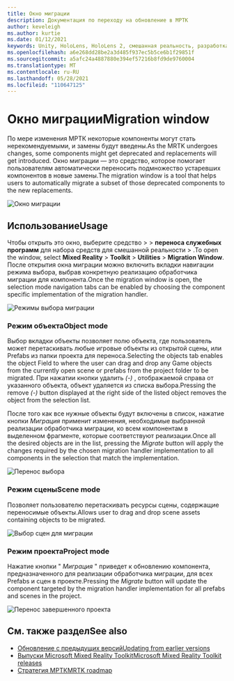 ```yaml
---
title: Окно миграции
description: Документация по переходу на обновление в МРТК
author: keveleigh
ms.author: kurtie
ms.date: 01/12/2021
keywords: Unity, HoloLens, HoloLens 2, смешанная реальность, разработка, MRTK
ms.openlocfilehash: a6e268dd28be2a3d485f937ec5b5ce6b1f29851f
ms.sourcegitcommit: a5afc24a4887880e394ef57216b8fd9de9760004
ms.translationtype: MT
ms.contentlocale: ru-RU
ms.lasthandoff: 05/28/2021
ms.locfileid: "110647125"
---
```

# <a name="migration-window"></a><span data-ttu-id="1870c-104">Окно миграции</span><span class="sxs-lookup"><span data-stu-id="1870c-104">Migration window</span></span>

<span data-ttu-id="1870c-105">По мере изменения МРТК некоторые компоненты могут стать нерекомендуемыми, и замены будут введены.</span><span class="sxs-lookup"><span data-stu-id="1870c-105">As the MRTK undergoes changes, some components might get deprecated and replacements will get introduced.</span></span>
<span data-ttu-id="1870c-106">Окно миграции — это средство, которое помогает пользователям автоматически переносить подмножество устаревших компонентов в новые замены.</span><span class="sxs-lookup"><span data-stu-id="1870c-106">The migration window is a tool that helps users to automatically migrate a subset of those deprecated components to the new replacements.</span></span>

![Окно миграции](../images/migration-window/MRTK_Migration_Window.png)

## <a name="usage"></a><span data-ttu-id="1870c-108">Использование</span><span class="sxs-lookup"><span data-stu-id="1870c-108">Usage</span></span>

<span data-ttu-id="1870c-109">Чтобы открыть это окно, выберите средство  >    >  **переноса служебных программ** для набора средств для смешанной реальности  >  .</span><span class="sxs-lookup"><span data-stu-id="1870c-109">To open the window, select **Mixed Reality** > **Toolkit** > **Utilities** > **Migration Window**.</span></span> <span data-ttu-id="1870c-110">После открытия окна миграции можно включить вкладки навигации режима выбора, выбрав конкретную реализацию обработчика миграции для компонента.</span><span class="sxs-lookup"><span data-stu-id="1870c-110">Once the migration window is open, the selection mode navigation tabs can be enabled by choosing the component specific implementation of the migration handler.</span></span>  

![Режимы выбора миграции](../images/migration-window/MRTK_Migration_Modes.png)

### <a name="object-mode"></a><span data-ttu-id="1870c-112">Режим объекта</span><span class="sxs-lookup"><span data-stu-id="1870c-112">Object mode</span></span>

<span data-ttu-id="1870c-113">Выбор вкладки объекты позволяет полю объекта, где пользователь может перетаскивать любые игровые объекты из открытой сцены, или Prefabs из папки проекта для переноса.</span><span class="sxs-lookup"><span data-stu-id="1870c-113">Selecting the objects tab enables the object Field to where the user can drag and drop any Game objects from the currently open scene or prefabs from the project folder to be migrated.</span></span>
<span data-ttu-id="1870c-114">При нажатии кнопки удалить *(-)* , отображаемой справа от указанного объекта, объект удаляется из списка выбора.</span><span class="sxs-lookup"><span data-stu-id="1870c-114">Pressing the remove *(-)* button displayed at the right side of the listed object removes the object from the selection list.</span></span>

<span data-ttu-id="1870c-115">После того как все нужные объекты будут включены в список, нажатие кнопки *Миграция* применит изменения, необходимые выбранной реализации обработчика миграции, ко всем компонентам в выделенном фрагменте, которые соответствуют реализации.</span><span class="sxs-lookup"><span data-stu-id="1870c-115">Once all the desired objects are in the list, pressing the *Migrate* button will apply the changes required by the chosen migration handler implementation to all components in the selection that match the implementation.</span></span>

![Перенос выбора](../images/migration-window/MRTK_Object_Migration.png)

### <a name="scene-mode"></a><span data-ttu-id="1870c-117">Режим сцены</span><span class="sxs-lookup"><span data-stu-id="1870c-117">Scene mode</span></span>

<span data-ttu-id="1870c-118">Позволяет пользователю перетаскивать ресурсы сцены, содержащие переносимые объекты.</span><span class="sxs-lookup"><span data-stu-id="1870c-118">Allows user to drag and drop scene assets containing objects to be migrated.</span></span>

![Выбор сцен для миграции](../images/migration-window/MRTK_Scene_Selection.png)

### <a name="project-mode"></a><span data-ttu-id="1870c-120">Режим проекта</span><span class="sxs-lookup"><span data-stu-id="1870c-120">Project mode</span></span>

<span data-ttu-id="1870c-121">Нажатие кнопки " *Миграция* " приведет к обновлению компонента, предназначенного для реализации обработчика миграции, для всех Prefabs и сцен в проекте.</span><span class="sxs-lookup"><span data-stu-id="1870c-121">Pressing the *Migrate* button will update the component targeted by the migration handler implementation for all prefabs and scenes in the project.</span></span>

![Перенос завершенного проекта](../images/migration-window/MRTK_Project_Migration.png)

## <a name="see-also"></a><span data-ttu-id="1870c-123">См. также раздел</span><span class="sxs-lookup"><span data-stu-id="1870c-123">See also</span></span>

- [<span data-ttu-id="1870c-124">Обновление с предыдущих версий</span><span class="sxs-lookup"><span data-stu-id="1870c-124">Updating from earlier versions</span></span>](../../updates-deployment/updating.md)
- [<span data-ttu-id="1870c-125">Выпуски Microsoft Mixed Reality Toolkit</span><span class="sxs-lookup"><span data-stu-id="1870c-125">Microsoft Mixed Reality Toolkit releases</span></span>](../../release-notes/mrtk-26-release-notes.md)
- [<span data-ttu-id="1870c-126">Стратегия МРТК</span><span class="sxs-lookup"><span data-stu-id="1870c-126">MRTK roadmap</span></span>](../../roadmap.md)
